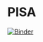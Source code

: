 # PISA

[![Binder](https://mybinder.org/badge_logo.svg)](https://mybinder.org/v2/gh/research-reuse/PISA/master?urlpath=https%3A%2F%2Fgithub.com%2Fresearch-reuse%2FPISA%2Fblob%2Fmaster%2Fpisa_basic%2Fnotebooks%2Fpisa_project_part1.ipynb)

